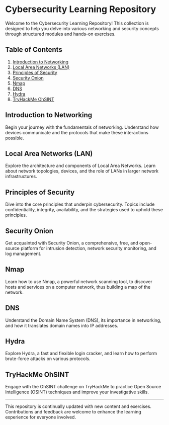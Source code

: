 # Cybersecurity Learning Repository

Welcome to the Cybersecurity Learning Repository! This collection is designed to help you delve into various networking and security concepts through structured modules and hands-on exercises.

## Table of Contents

1. [Introduction to Networking](#introduction-to-networking)
2. [Local Area Networks (LAN)](#local-area-networks-lan)
3. [Principles of Security](#principles-of-security)
4. [Security Onion](#security-onion)
5. [Nmap](#nmap)
6. [DNS](#dns)
7. [Hydra](#hydra)
8. [TryHackMe OhSINT](#tryhackme-ohsint)

## Introduction to Networking

Begin your journey with the fundamentals of networking. Understand how devices communicate and the protocols that make these interactions possible.

## Local Area Networks (LAN)

Explore the architecture and components of Local Area Networks. Learn about network topologies, devices, and the role of LANs in larger network infrastructures.

## Principles of Security

Dive into the core principles that underpin cybersecurity. Topics include confidentiality, integrity, availability, and the strategies used to uphold these principles.

## Security Onion

Get acquainted with Security Onion, a comprehensive, free, and open-source platform for intrusion detection, network security monitoring, and log management.

## Nmap

Learn how to use Nmap, a powerful network scanning tool, to discover hosts and services on a computer network, thus building a map of the network.

## DNS

Understand the Domain Name System (DNS), its importance in networking, and how it translates domain names into IP addresses.

## Hydra

Explore Hydra, a fast and flexible login cracker, and learn how to perform brute-force attacks on various protocols.

## TryHackMe OhSINT

Engage with the OhSINT challenge on TryHackMe to practice Open Source Intelligence (OSINT) techniques and improve your investigative skills.

---

This repository is continually updated with new content and exercises. Contributions and feedback are welcome to enhance the learning experience for everyone involved.
